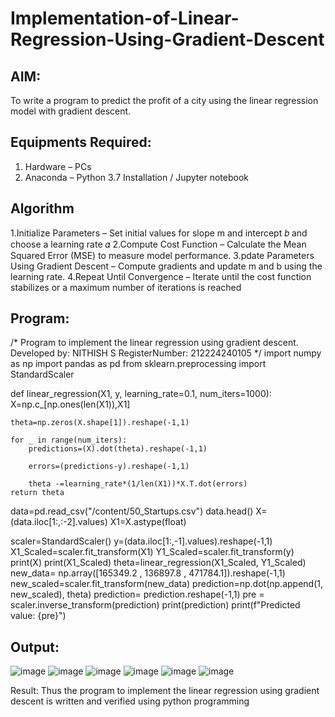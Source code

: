 # Implementation-of-Linear-Regression-Using-Gradient-Descent

## AIM:
To write a program to predict the profit of a city using the linear regression model with gradient descent.

## Equipments Required:
1. Hardware – PCs
2. Anaconda – Python 3.7 Installation / Jupyter notebook

## Algorithm
1.Initialize Parameters – Set initial values for slope m and intercept 𝑏 and choose a learning rate 𝛼
2.Compute Cost Function – Calculate the Mean Squared Error (MSE) to measure model performance.
3.pdate Parameters Using Gradient Descent – Compute gradients and update m and b using the learning rate.
4.Repeat Until Convergence – Iterate until the cost function stabilizes or a maximum number of iterations is reached 

## Program:
/*
Program to implement the linear regression using gradient descent.
Developed by: NITHISH S
RegisterNumber:  212224240105
*/
import numpy as np
import pandas as pd 
from sklearn.preprocessing import StandardScaler

def linear_regression(X1, y, learning_rate=0.1, num_iters=1000):
    X=np.c_[np.ones(len(X1)),X1]
    
    theta=np.zeros(X.shape[1]).reshape(-1,1)
    
    for _ in range(num_iters):
        predictions=(X).dot(theta).reshape(-1,1)
        
        errors=(predictions-y).reshape(-1,1)

        theta -=learning_rate*(1/len(X1))*X.T.dot(errors)
    return theta

data=pd.read_csv("/content/50_Startups.csv")
data.head()
X=(data.iloc[1:,:-2].values)
X1=X.astype(float)

scaler=StandardScaler()
y=(data.iloc[1:,-1].values).reshape(-1,1)
X1_Scaled=scaler.fit_transform(X1)
Y1_Scaled=scaler.fit_transform(y)
print(X)
print(X1_Scaled)
theta=linear_regression(X1_Scaled, Y1_Scaled)
new_data= np.array([165349.2 , 136897.8 , 471784.1]).reshape(-1,1)
new_scaled=scaler.fit_transform(new_data)
prediction=np.dot(np.append(1, new_scaled), theta)
prediction= prediction.reshape(-1,1)
pre = scaler.inverse_transform(prediction)
print(prediction)
print(f"Predicted value: {pre}")

## Output:
![image](https://github.com/user-attachments/assets/599f5870-75af-431d-b84f-7aba3eb781c3)
![image](https://github.com/user-attachments/assets/9c2fc717-af3a-42c2-9880-9ed28c989ea2)
![image](https://github.com/user-attachments/assets/3a79db65-a07a-449d-9000-eb75be942004)
![image](https://github.com/user-attachments/assets/b07e1fec-c0e9-4704-8dd2-b685daf9b788)
![image](https://github.com/user-attachments/assets/f684ddcc-13d4-401d-9d23-65917c9aae4e)
![image](https://github.com/user-attachments/assets/4267c257-bbe8-4919-a8eb-197509e5d845)

Result:
Thus the program to implement the linear regression using gradient descent is written and verified using python programming



